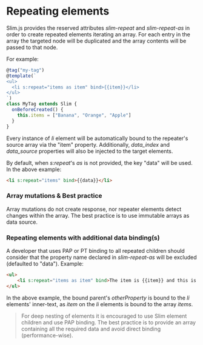 # Repeating elements
Slim.js provides the reserved attributes *slim-repeat* and *slim-repeat-as* in order to create repeated elements iterating an array.
For each entry in the array the targeted node will be duplicated and the array contents will be passed to that node.

For example:
```javascript
@tag("my-tag")
@template(`
<ul>
  <li s:repeat="items as item" bind>{{item}}</li>
</ul>
`)
class MyTag extends Slim {
  onBeforeCreated() {
    this.items = ["Banana", "Orange", "Apple"]
  }
}
```
Every instance of *li* element will be automatically bound to the repeater's source array via the "item" property.
Additionally, *data_index* and *data_source* properties will also be injected to the target elements.

By default, when *s:repeat*'s *as* is not provided, the key "data" will be used. In the above example:
```html
<li s:repeat="items" bind>{{data}}</li>
```

### Array mutations & Best practice
Array mutations do not create response, nor repeater elements detect changes within the array. The best practice is to use immutable arrays as data source.

### Repeating elements with additional data binding(s)
A developer that uses PAP or PT binding to all repeated children should consider that the property name declared in *slim-repeat-as* will be excluded (defaulted to "data").
Example:
```html
<ul>
    <li s:repeat="items as item" bind>The item is {{item}} and this is {{otherProperty}}</li>
</ul>
```
In the above example, the bound parent's *otherProperty* is bound to the *li* elements' inner-text, as *item* on the *li* elements is bound to the array *items*.

> For deep nesting of elements it is encouraged to use Slim element children and use PAP binding. The best practice is to provide an array containing all the required data and avoid direct binding (performance-wise).